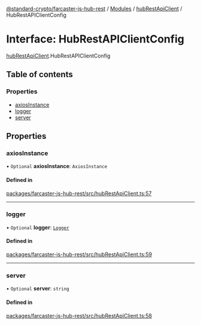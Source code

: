[@standard-crypto/farcaster-js-hub-rest](../README.md) / [Modules](../modules.md) / [hubRestApiClient](../modules/hubRestApiClient.md) / HubRestAPIClientConfig

# Interface: HubRestAPIClientConfig

[hubRestApiClient](../modules/hubRestApiClient.md).HubRestAPIClientConfig

## Table of contents

### Properties

- [axiosInstance](hubRestApiClient.HubRestAPIClientConfig.md#axiosinstance)
- [logger](hubRestApiClient.HubRestAPIClientConfig.md#logger)
- [server](hubRestApiClient.HubRestAPIClientConfig.md#server)

## Properties

### axiosInstance

• `Optional` **axiosInstance**: `AxiosInstance`

#### Defined in

[packages/farcaster-js-hub-rest/src/hubRestApiClient.ts:57](https://github.com/standard-crypto/farcaster-js/blob/main/packages/farcaster-js-hub-rest/src/hubRestApiClient.ts#L57)

___

### logger

• `Optional` **logger**: [`Logger`](logger.Logger.md)

#### Defined in

[packages/farcaster-js-hub-rest/src/hubRestApiClient.ts:59](https://github.com/standard-crypto/farcaster-js/blob/main/packages/farcaster-js-hub-rest/src/hubRestApiClient.ts#L59)

___

### server

• `Optional` **server**: `string`

#### Defined in

[packages/farcaster-js-hub-rest/src/hubRestApiClient.ts:58](https://github.com/standard-crypto/farcaster-js/blob/main/packages/farcaster-js-hub-rest/src/hubRestApiClient.ts#L58)

